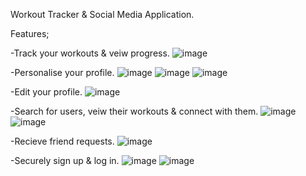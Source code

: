Workout Tracker & Social Media Application.

Features;

-Track your workouts & veiw progress.
![image](https://github.com/user-attachments/assets/239a4531-034e-42c7-bb74-a3c48c8d79e3)

-Personalise your profile.
![image](https://github.com/user-attachments/assets/fe944f69-5e6a-437b-bae4-23a561a403d0)
![image](https://github.com/user-attachments/assets/a43e1cb2-9a9a-4560-be7b-f9ae099c5e69)
![image](https://github.com/user-attachments/assets/6c1080e6-be69-45cc-b811-77970cb8eda7)

-Edit your profile.
![image](https://github.com/user-attachments/assets/c04a7f47-f118-45e5-af3c-aa5ddfc5dd56)

-Search for users, veiw their workouts & connect with them.
![image](https://github.com/user-attachments/assets/f33fb42d-3249-4100-8f34-95802227b886)
![image](https://github.com/user-attachments/assets/d660e7fb-6ca0-4e94-8f8b-f894008aec48)

-Recieve friend requests.
![image](https://github.com/user-attachments/assets/f1e49282-921b-4881-b83f-c43233d059a7)

-Securely sign up & log in.
![image](https://github.com/user-attachments/assets/8fa4542a-cad6-40d8-8128-de03ce76891d)
![image](https://github.com/user-attachments/assets/406adc0d-d136-45c1-bc1b-aefa7397896f)




